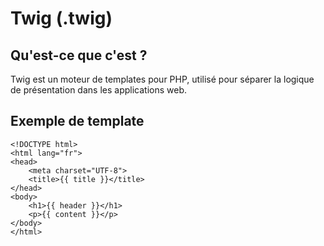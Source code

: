 # Twig (.twig)

## Qu'est-ce que c'est ?
Twig est un moteur de templates pour PHP, utilisé pour séparer la logique de présentation dans les applications web.

## Exemple de template

```twig
<!DOCTYPE html>
<html lang="fr">
<head>
    <meta charset="UTF-8">
    <title>{{ title }}</title>
</head>
<body>
    <h1>{{ header }}</h1>
    <p>{{ content }}</p>
</body>
</html>
